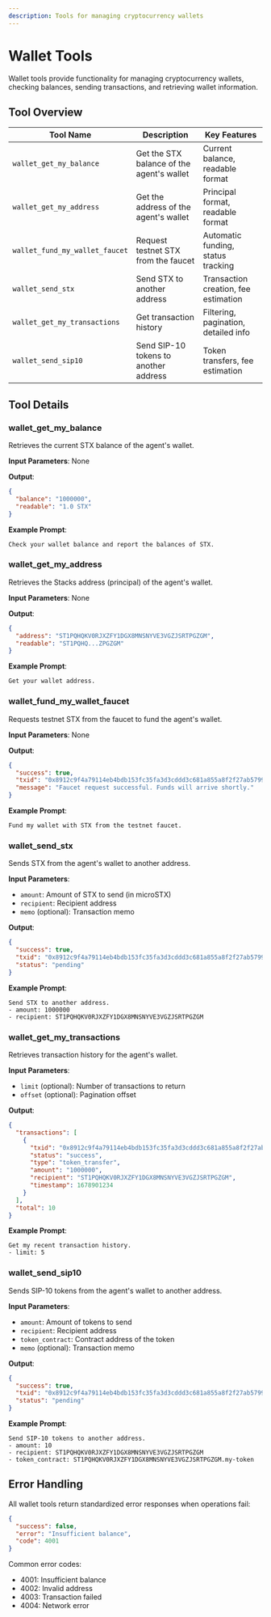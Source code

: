 ```yaml
---
description: Tools for managing cryptocurrency wallets
---
```


# Wallet Tools

Wallet tools provide functionality for managing cryptocurrency wallets, checking balances, sending transactions, and retrieving wallet information.

## Tool Overview

| Tool Name | Description | Key Features |
|-----------|-------------|--------------|
| `wallet_get_my_balance` | Get the STX balance of the agent's wallet | Current balance, readable format |
| `wallet_get_my_address` | Get the address of the agent's wallet | Principal format, readable format |
| `wallet_fund_my_wallet_faucet` | Request testnet STX from the faucet | Automatic funding, status tracking |
| `wallet_send_stx` | Send STX to another address | Transaction creation, fee estimation |
| `wallet_get_my_transactions` | Get transaction history | Filtering, pagination, detailed info |
| `wallet_send_sip10` | Send SIP-10 tokens to another address | Token transfers, fee estimation |

## Tool Details

### wallet_get_my_balance

Retrieves the current STX balance of the agent's wallet.

**Input Parameters**: None

**Output**:
```json
{
  "balance": "1000000",
  "readable": "1.0 STX"
}
```

**Example Prompt**:
```
Check your wallet balance and report the balances of STX.
```

### wallet_get_my_address

Retrieves the Stacks address (principal) of the agent's wallet.

**Input Parameters**: None

**Output**:
```json
{
  "address": "ST1PQHQKV0RJXZFY1DGX8MNSNYVE3VGZJSRTPGZGM",
  "readable": "ST1PQHQ...ZPGZGM"
}
```

**Example Prompt**:
```
Get your wallet address.
```

### wallet_fund_my_wallet_faucet

Requests testnet STX from the faucet to fund the agent's wallet.

**Input Parameters**: None

**Output**:
```json
{
  "success": true,
  "txid": "0x8912c9f4a79114eb4bdb153fc35fa3d3cddd3c681a855a8f2f27ab5799f552c0",
  "message": "Faucet request successful. Funds will arrive shortly."
}
```

**Example Prompt**:
```
Fund my wallet with STX from the testnet faucet.
```

### wallet_send_stx

Sends STX from the agent's wallet to another address.

**Input Parameters**:
- `amount`: Amount of STX to send (in microSTX)
- `recipient`: Recipient address
- `memo` (optional): Transaction memo

**Output**:
```json
{
  "success": true,
  "txid": "0x8912c9f4a79114eb4bdb153fc35fa3d3cddd3c681a855a8f2f27ab5799f552c0",
  "status": "pending"
}
```

**Example Prompt**:
```
Send STX to another address.
- amount: 1000000
- recipient: ST1PQHQKV0RJXZFY1DGX8MNSNYVE3VGZJSRTPGZGM
```

### wallet_get_my_transactions

Retrieves transaction history for the agent's wallet.

**Input Parameters**:
- `limit` (optional): Number of transactions to return
- `offset` (optional): Pagination offset

**Output**:
```json
{
  "transactions": [
    {
      "txid": "0x8912c9f4a79114eb4bdb153fc35fa3d3cddd3c681a855a8f2f27ab5799f552c0",
      "status": "success",
      "type": "token_transfer",
      "amount": "1000000",
      "recipient": "ST1PQHQKV0RJXZFY1DGX8MNSNYVE3VGZJSRTPGZGM",
      "timestamp": 1678901234
    }
  ],
  "total": 10
}
```

**Example Prompt**:
```
Get my recent transaction history.
- limit: 5
```

### wallet_send_sip10

Sends SIP-10 tokens from the agent's wallet to another address.

**Input Parameters**:
- `amount`: Amount of tokens to send
- `recipient`: Recipient address
- `token_contract`: Contract address of the token
- `memo` (optional): Transaction memo

**Output**:
```json
{
  "success": true,
  "txid": "0x8912c9f4a79114eb4bdb153fc35fa3d3cddd3c681a855a8f2f27ab5799f552c0",
  "status": "pending"
}
```

**Example Prompt**:
```
Send SIP-10 tokens to another address.
- amount: 10
- recipient: ST1PQHQKV0RJXZFY1DGX8MNSNYVE3VGZJSRTPGZGM
- token_contract: ST1PQHQKV0RJXZFY1DGX8MNSNYVE3VGZJSRTPGZGM.my-token
```

## Error Handling

All wallet tools return standardized error responses when operations fail:

```json
{
  "success": false,
  "error": "Insufficient balance",
  "code": 4001
}
```

Common error codes:
- 4001: Insufficient balance
- 4002: Invalid address
- 4003: Transaction failed
- 4004: Network error
